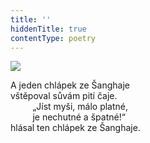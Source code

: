 ```yaml
---
title: ''
hiddenTitle: true
contentType: poetry
---
```


<section>

![](../Images/094.jpg)

A jeden chlápek ze Šanghaje  
vštěpoval sůvám pití čaje.  
         „Jíst myši, málo platné,  
         je nechutné a špatné!“  
hlásal ten chlápek ze Šanghaje.

</section>
